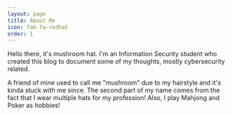 ```yaml
---
layout: page
title: About Me
icon: fab fa-redhat
order: 1
---
```


Hello there, it's mushroom hat. I'm an Information Security student who created this blog to document some of my thoughts, mostly cybersecurity related.

A friend of mine used to call me "mushroom" due to my hairstyle and it's kinda stuck with me since. The second part of my name comes from the fact that I wear multiple hats for my profession! Also, I play Mahjong and Poker as hobbies!

